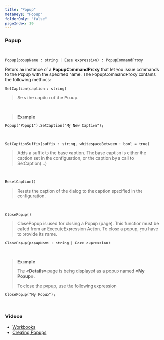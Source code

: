 ```yaml
---
title: "Popup"
metaKeys: "Popup"
folderOnly: "false"
pageIndex: 19
---
```


### Popup

<br/>

```
Popup(popupName : string | Eaze expression) : PopupCommandProxy
```
Returs an instance of a **PopupCommandProxy** that let you issue commands to the Popup with the specified name. The PopupCommandProxy contains the following methods:
<br/>

``SetCaption(caption : string)``

>Sets the caption of the Popup.

<br/>

>**Example**
>
```
Popup("Popup1").SetCaption("My New Caption");
```

<br/>

``SetCaptionSuffix(suffix : string, whitespaceBetween : bool = true)``

>Adds a suffix to the base caption. The base caption is either the caption set in the configuration, or the caption by a call to SetCaption(…). 

<br/>

``ResetCaption()``

>Resets the caption of the dialog to the caption specified in the configuration.

<br/>

``ClosePopup()``

>ClosePopup is used for closing a Popup (page). This function must be called from an ExecuteExpression Action. To close a popup, you have to provide its name. 

```
ClosePopup(popupName : string | Eaze expression)
```

<br/>

>**Example**
>
>The **«Details»** page is being displayed as a popup named **«My Popup»**. 
>
>To close the popup, use the following expression: 
>
```
ClosePopup("My Popup");
```


<br/>

### Videos

* [Workbooks](../../../../videos/workbooks.md)
* [Creating Popups](https://profitbasedocs.blob.core.windows.net/videos/Workbook%20-%20Creating%20Popups.mp4)